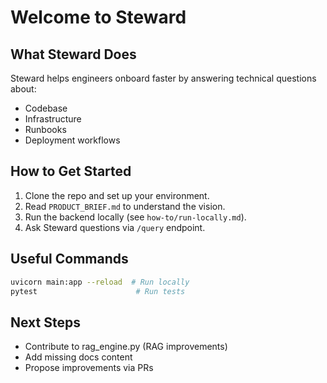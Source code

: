 # Welcome to Steward

## What Steward Does
Steward helps engineers onboard faster by answering technical questions about:
- Codebase
- Infrastructure
- Runbooks
- Deployment workflows

## How to Get Started
1. Clone the repo and set up your environment.
2. Read `PRODUCT_BRIEF.md` to understand the vision.
3. Run the backend locally (see `how-to/run-locally.md`).
4. Ask Steward questions via `/query` endpoint.

## Useful Commands
```bash
uvicorn main:app --reload  # Run locally
pytest                      # Run tests
```

## Next Steps
- Contribute to rag_engine.py (RAG improvements)
- Add missing docs content
- Propose improvements via PRs
